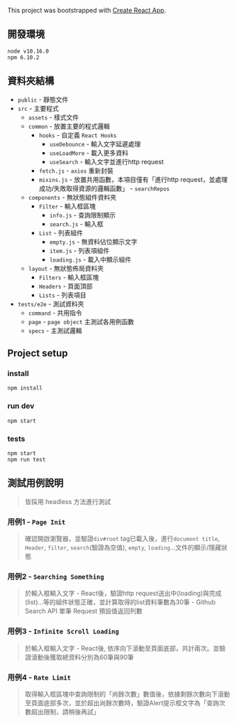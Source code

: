 This project was bootstrapped with [Create React App](https://github.com/facebook/create-react-app).

## 開發環境
```
node v10.16.0
npm 6.10.2
```
## 資料夾結構
* `public` - 靜態文件
* `src` - 主要程式
    - `assets` - 樣式文件
    - `common` - 放置主要的程式邏輯
        - `hooks` - 自定義 `React Hooks`
            - `useDebounce` - 輸入文字延遲處理
            - `useLoadMore` - 載入更多資料
            - `useSearch` - 輸入文字並進行http request
        - `fetch.js` - `axios` 重新封裝
        - `mixins.js` - 放置共用函數，本項目僅有「進行http request，並處理成功/失敗取得資源的邏輯函數」 - `searchRepos`
    - `components` - 無狀態組件資料夾
        - `Filter` - 輸入框區塊
            - `info.js` - 查詢限制顯示
            - `search.js` - 輸入框
        - `List` - 列表組件
            - `empty.js` - 無資料佔位顯示文字
            - `item.js` - 列表項組件
            - `loading.js` - 載入中顯示組件
    - `layout` - 無狀態佈局資料夾
        - `Filters` - 輸入框區塊
        - `Headers` - 頁面頂部
        - `Lists` - 列表項目
* `tests/e2e` - 測試資料夾
    - `command` - 共用指令
    - `page` - `page object` 主測試各用例函數
    - `specs` - 主測試邏輯

## Project setup
### install
```
npm install
```
### run dev
```
npm start
```
### tests
```
npm start
npm run test
```

## 測試用例說明
> 皆採用 headless 方法進行測試
### 用例1 - `Page Init`
> 確認開啟瀏覽器，並驗證`div#root` tag已載入後，進行`document title`, `Header`, `filter`, `search`(驗證為空值), `empty`, `loading`...文件的顯示/隱藏狀態

### 用例2 - `Searching Something`
> 於輸入框輸入文字 - React後，驗證http request送出中(loading)與完成(list)...等的組件狀態正確，並計算取得的list資料筆數為30筆 - Github Search API 單筆 Request 預設值返回列數

### 用例3 - `Infinite Scroll Loading`
> 於輸入框輸入文字 - React後, 依序向下滾動至頁面底部，共計兩次。並驗證滾動後獲取總資料分別為60筆與90筆

### 用例4 - `Rate Limit`
> 取得輸入框區塊中查詢限制的「尚餘次數」數值後，依據剩餘次數向下滾動至頁面底部多次，並於超出尚餘次數時，驗證Alert提示框文字為「查詢次數超出限制，請稍後再試」
